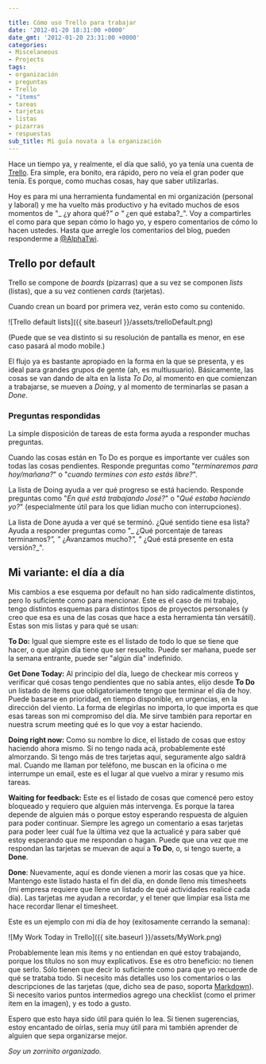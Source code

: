 ```yaml
---

title: Cómo uso Trello para trabajar
date: '2012-01-20 18:31:00 +0000'
date_gmt: '2012-01-20 23:31:00 +0000'
categories:
- Miscelaneous
- Projects
tags:
- organización
- preguntas
- Trello
- "ítems"
- tareas
- tarjetas
- listas
- pizarras
- respuestas
sub_title: Mi guía novata a la organización
---
```


Hace un tiempo ya, y realmente, el día que salió, yo ya tenía una cuenta de [Trello](http://trello.com). Era simple, era bonito, era rápido, pero no veía el gran poder que tenía. Es porque, como muchas cosas, hay que saber utilizarlas.

Hoy es para mi una herramienta fundamental en mi organización (personal y laboral) y me ha vuelto más productivo y ha evitado muchos de esos momentos de "_ ¿y ahora qué?_" o "_ ¿en qué estaba?_". Voy a compartirles el como para que sepan cómo lo hago yo, y espero comentarios de cómo lo hacen ustedes. Hasta que arregle los comentarios del blog, pueden responderme a [@AlphaTwi](http://twitter.com/AlphaTwi).

## Trello por default

Trello se compone de _boards_ (pizarras) que a su vez se componen _lists_ (listas), que a su vez contienen _cards_ (tarjetas).

Cuando crean un board por primera vez, verán esto como su contenido.

![Trello default lists]({{ site.baseurl }}/assets/trelloDefault.png)

(Puede que se vea distinto si su resolución de pantalla es menor, en ese caso pasará al modo mobile.)

El flujo ya es bastante apropiado en la forma en la que se presenta, y es ideal para grandes grupos de gente (ah, es multiusuario). Básicamente, las cosas se van dando de alta en la lista _To Do_, al momento en que comienzan a trabajarse, se mueven a _Doing_, y al momento de terminarlas se pasan a _Done_.

### Preguntas respondidas

La simple disposición de tareas de esta forma ayuda a responder muchas preguntas.

Cuando las cosas están en To Do es porque es importante ver cuáles son todas las cosas pendientes. Responde preguntas como "_terminaremos para hoy/mañana?_" o "_cuando termines con esto estás libre?_".

La lista de Doing ayuda a ver qué progreso se está haciendo. Responde preguntas como "_En qué está trabajando José?_" o "_Qué estaba haciendo yo?_" (especialmente útil para los que lidian mucho con interrupciones).

La lista de Done ayuda a ver qué se terminó.  ¿Qué sentido tiene esa lista? Ayuda a responder preguntas como "_ ¿Qué porcentaje de tareas terminamos?_", "_ ¿Avanzamos mucho?_", "_ ¿Qué está presente en esta versión?_".

## Mi variante: el día a día

Mis cambios a ese esquema por default no han sido radicalmente distintos, pero lo suficiente como para mencionar. Este es el caso de mi trabajo, tengo distintos esquemas para distintos tipos de proyectos personales (y creo que esa es una de las cosas que hace a esta herramienta tán versátil). Estas son mis listas y para qué se usan:

**To Do:** Igual que siempre este es el listado de todo lo que se tiene que hacer, o que algún día tiene que ser resuelto. Puede ser mañana, puede ser la semana entrante, puede ser "algún día" indefinido.

**Get Done Today:** Al principio del día, luego de checkear mis correos y verificar qué cosas tengo pendientes que no sabía antes, elijo desde **To Do** un listado de ítems que obligatoriamente tengo que terminar el día de hoy. Puede basarse en prioridad, en tiempo disponible, en urgencias, en la dirección del viento. La forma de elegirlas no importa, lo que importa es que esas tareas son mi compromiso del día. Me sirve también para reportar en nuestra scrum meeting qué es lo que voy a estar haciendo.

**Doing right now:** Como su nombre lo dice, el listado de cosas que estoy haciendo ahora mismo. Si no tengo nada acá, probablemente esté almorzando. Si tengo más de tres tarjetas aquí, seguramente algo saldrá mal. Cuando me llaman por teléfono, me buscan en la oficina o me interrumpe un email, este es el lugar al que vuelvo a mirar y resumo mis tareas.

**Waiting for feedback:** Este es el listado de cosas que comencé pero estoy bloqueado y requiero que alguien más intervenga. Es porque la tarea depende de alguien más o porque estoy esperando respuesta de alguien para poder continuar. Siempre les agrego un comentario a esas tarjetas para poder leer cuál fue la última vez que la actualicé y para saber qué estoy esperando que me respondan o hagan. Puede que una vez que me respondan las tarjetas se muevan de aquí a **To Do**, o, si tengo suerte, a **Done**.

**Done**: Nuevamente, aquí es donde vienen a morir las cosas que ya hice. Mantengo este listado hasta el fin del día, en donde lleno mis timesheets (mi empresa requiere que llene un listado de qué actividades realicé cada día). Las tarjetas me ayudan a recordar, y el tener que limpiar esa lista me hace recordar llenar el timesheet.

Este es un ejemplo con mi día de hoy (exitosamente cerrando la semana):

![My Work Today in Trello]({{ site.baseurl }}/assets/MyWork.png)

Probablemente lean mis ítems y no entiendan en qué estoy trabajando, porque los títulos no son muy explicativos. Ese es otro beneficio: no tienen que serlo. Sólo tienen que decir lo suficiente como para que yo recuerde de qué se trataba todo. Si necesito más detalles uso los comentarios o las descripciones de las tarjetas (que, dicho sea de paso, soporta [Markdown](http://en.wikipedia.org/wiki/Markdown)). Si necesito varios puntos intermedios agrego una checklist (como el primer item en la imagen), y es todo a gusto.

Espero que esto haya sido útil para quién lo lea. Si tienen sugerencias, estoy encantado de oírlas, sería muy útil para mi también aprender de alguien que sepa organizarse mejor.

_Soy un zorrinito organizado._
